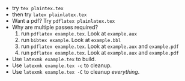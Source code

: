 - try `tex plaintex.tex`
- then try `latex plainlatex.tex`
- Want a pdf?  Try `pdflatex plainlatex.tex`
- Why are multiple passes required?
  1. run `pdflatex example.tex`.  Look at `example.aux`
  2. run `bibtex example`.  Look at `example.bbl`
  3. run `pdflatex example.tex`.  Look at `example.aux` and `example.pdf`
  4. run `pdflatex example.tex`.  Look at `example.aux` and `example.pdf`
- Use `latexmk example.tex` to build.
- Use `latexmk example.tex -c` to cleanup.
- Use `latexmk example.tex -C` to cleanup *everything*.
